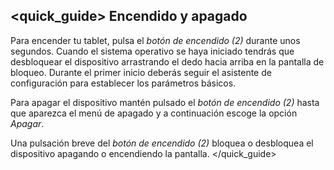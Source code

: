 ## <quick_guide> Encendido y apagado

Para encender tu tablet, pulsa el *botón de encendido (2)* durante unos segundos. Cuando el sistema operativo se haya iniciado tendrás que desbloquear el dispositivo arrastrando el dedo hacia arriba en la pantalla de bloqueo. Durante el primer inicio deberás seguir el asistente de configuración para establecer los parámetros básicos.

Para apagar el dispositivo mantén pulsado el *botón de encendido (2)* hasta que aparezca el menú de apagado y a continuación escoge la opción *Apagar*. 

Una pulsación breve del *botón de encendido (2)* bloquea o desbloquea el dispositivo apagando o encendiendo la pantalla.
</quick_guide>
